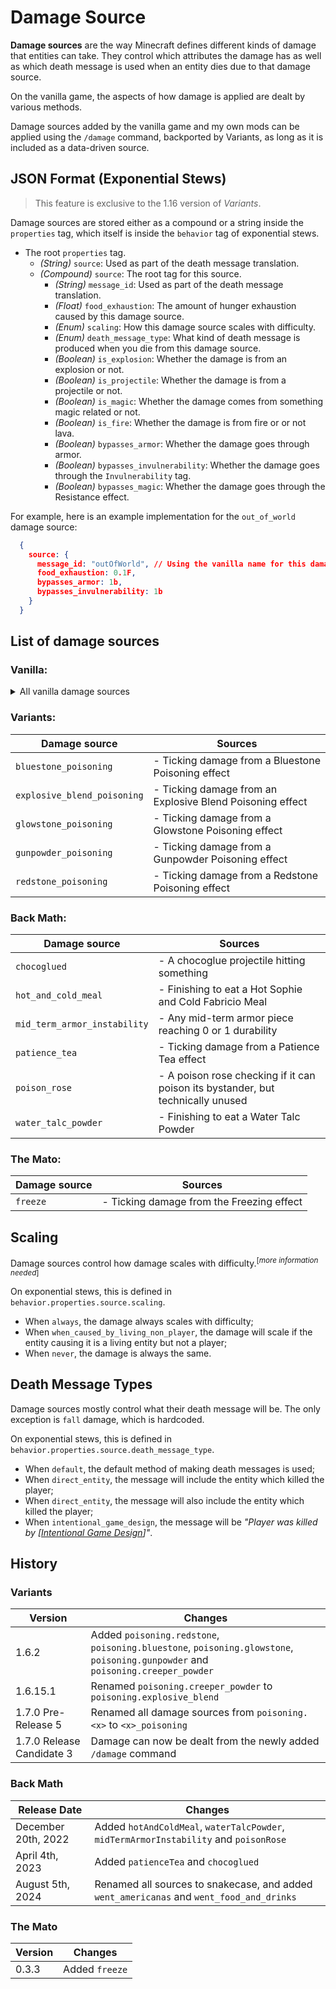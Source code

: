 # Damage Source

**Damage sources** are the way Minecraft defines different kinds of damage that entities can take. They control which attributes the damage has as well as which death message is used when an entity dies due to that damage source.

On the vanilla game, the aspects of how damage is applied are dealt by various methods.

Damage sources added by the vanilla game and my own mods can be applied using the `/damage` command, backported by Variants, as long as it is included as a data-driven source.

## JSON Format (Exponential Stews)
> This feature is exclusive to the 1.16 version of *Variants*.

Damage sources are stored either as a compound or a string inside the `properties` tag, which itself is inside the `behavior` tag of exponential stews.

- The root `properties` tag.
  - *(String)* `source`: Used as part of the death message translation.
  - *(Compound)* `source`: The root tag for this source.
    - *(String)* `message_id`: Used as part of the death message translation.
    - *(Float)* `food_exhaustion`: The amount of hunger exhaustion caused by this damage source.
    - *(Enum)* `scaling`: How this damage source scales with difficulty.
    - *(Enum)* `death_message_type`: What kind of death message is produced when you die from this damage source.
    - *(Boolean)* `is_explosion`: Whether the damage is from an explosion or not.
    - *(Boolean)* `is_projectile`: Whether the damage is from a projectile or not.
    - *(Boolean)* `is_magic`: Whether the damage comes from something magic related or not.
    - *(Boolean)* `is_fire`: Whether the damage is from fire or or not lava.
    - *(Boolean)* `bypasses_armor`: Whether the damage goes through armor.
    - *(Boolean)* `bypasses_invulnerability`: Whether the damage goes through the `Invulnerability` tag.
    - *(Boolean)* `bypasses_magic`: Whether the damage goes through the Resistance effect.

For example, here is an example implementation for the `out_of_world` damage source:

```json
  {
    source: {
      message_id: "outOfWorld", // Using the vanilla name for this damage source.
      food_exhaustion: 0.1F,
      bypasses_armor: 1b,
      bypasses_invulnerability: 1b
    }
  }
```

## List of damage sources
### Vanilla:

<details>
<summary>All vanilla damage sources</summary>

| Damage source      | Sources                               |
|--------------------|---------------------------------------|
|`anvil`             |- A falling anvil hits something       |
|`bad_respawn_point` |- Explosion caused by using a bed or respawn anchor in the wrong dimension |
|`cactus`            |- Touching a cactus |
|`cramming`          |- When too many mobs are in one place (24 by default) |
| `dragon_breath`    |- Unused<sup>[[1]](https://bugs.mojang.com/browse/MC-84595)</sup> |
|`drown`             |- Ticking damage while drowning |
|`drown`             |- Snow golems, blazes, endermen, and striders in water/rain |
|`drown`             |- Bees underwater |
|`drown`             |- Dolphins and squid when not underwater for too long |
|`dry_out`           |- When dolphins are out of water for too long |
|`explosion`         |- When an end crystal takes damage and blows up |
|`explosion`         |- Damage to the ender dragon when the healing end crystal is destroyed |
|`explosion`         |- A wither fight starting |
|`explosion`         |- A minecart with TNT exploding, either from a flaming arrow or another reason |
|`explosion`         |- TNT exploding when its fuse runs out
|`explosion`         |- A creeper exploding when its fuse runs out |
|`explosion`         |- An explosion caused by a ghast fireball or wither skull |
|`explosion`         |- Explosions from the dragon respawn animation |
|`fall`              |- Falling too far |
|`fall`              |- A boat taking fall damage |
|`fall`              |- Teleporting with an ender pearl |
|`falling_block`     |- A non-anvil falling block hitting an entity |
|`fly_into_wall`     |- Colliding with terrain using an elytra |
|`generic`           |- Bees dying after stinging |
|`generic`           |- When reporting an end crystal killed by /kill to the dragon fight |
|`hot_floor`         |- Standing on a magma block |
|`in_fire`           |- Ticking damage while standing in a fire, soul fire or enderbreath fire block |
|`in_fire`           |- Ticking damage while standing on a lit campfire, soul campfire or enderbreath campfire
|`in_wall`           |- Ticking damage while suffocating
|`in_wall`           |- Ticking damage while outside the world border |
|`indirect_magic`    |- Instant damage from a harming/healing potion (drink, splash, or lingering) or jam |
|`indirect_magic`    |- Extra damage from a guardian's beam attack |
|`indirect_magic`    |- Evoker fangs with an owner dealing damage |
|`indirect_magic`    |- Damage dealt to snow golems, blazes, endermen, and striders from splash water bottles |
|`indirect_mob_attack` |- Llama spit and shulker bullets hitting an entity |
|`lava`              |- Ticking damage while in lava |
|`lightning_bolt`    |- When struck by lightning |
|`magic`             |- Simulating a kill with /loot kill |
|`magic`             |- Ticking damage from a Harming/Healing effect (i.e. not initial contact)
|`magic`             |- Ticking damage from a Poison effect |
|`magic`             |- Evoker fangs with no owner dealing damage |
|`magic`             |- A wither skull with no owner hitting something |
|`magic`             |- A conduit attack |

</details>

### Variants:
| Damage source      | Sources                               |
|--------------------|---------------------------------------|
|`bluestone_poisoning` |- Ticking damage from a Bluestone Poisoning effect |
|`explosive_blend_poisoning` |- Ticking damage from an Explosive Blend Poisoning effect |
|`glowstone_poisoning` |- Ticking damage from a Glowstone Poisoning effect |
|`gunpowder_poisoning` |- Ticking damage from a Gunpowder Poisoning effect |
|`redstone_poisoning` |- Ticking damage from a Redstone Poisoning effect |

### Back Math:
| Damage source      | Sources                               |
|--------------------|---------------------------------------|
|`chocoglued`        |- A chocoglue projectile hitting something |
|`hot_and_cold_meal` |- Finishing to eat a Hot Sophie and Cold Fabricio Meal |
|`mid_term_armor_instability` |- Any mid-term armor piece reaching 0 or 1 durability |
|`patience_tea`      |- Ticking damage from a Patience Tea effect |
|`poison_rose`       |- A poison rose checking if it can poison its bystander, but technically unused |
|`water_talc_powder` |- Finishing to eat a Water Talc Powder |

### The Mato:
| Damage source | Sources                                  |
|---------------|------------------------------------------|
|`freeze`       |- Ticking damage from the Freezing effect | 

## Scaling
Damage sources control how damage scales with difficulty.<sup>[*more information needed*]</sup>

On exponential stews, this is defined in `behavior.properties.source.scaling`.

- When `always`, the damage always scales with difficulty;
- When `when_caused_by_living_non_player`, the damage will scale if the entity causing it is a living entity but not a player;
- When `never`, the damage is always the same.

## Death Message Types
Damage sources mostly control what their death message will be. The only exception is `fall` damage, which is hardcoded.

On exponential stews, this is defined in `behavior.properties.source.death_message_type`.

- When `default`, the default method of making death messages is used;
- When `direct_entity`, the message will include the entity which killed the player;
- When `direct_entity`, the message will also include the entity which killed the player;
- When `intentional_game_design`, the message will be *"Player was killed by [[Intentional Game Design](https://bugs.mojang.com/browse/MCPE-28723)]"*.

## History
### Variants
| Version | Changes |
|---------|---------|
|1.6.2    |Added `poisoning.redstone`, `poisoning.bluestone`, `poisoning.glowstone`, `poisoning.gunpowder` and `poisoning.creeper_powder` |
|1.6.15.1 |Renamed `poisoning.creeper_powder` to `poisoning.explosive_blend` |
|1.7.0 Pre-Release 5 |Renamed all damage sources from `poisoning.<x>` to `<x>_poisoning`|
|1.7.0 Release Candidate 3 |Damage can now be dealt from the newly added `/damage` command |

### Back Math
| Release Date       | Changes |
|--------------------|---------|
|December 20th, 2022 |Added `hotAndColdMeal`, `waterTalcPowder`, `midTermArmorInstability` and `poisonRose` |
|April 4th, 2023     |Added `patienceTea` and `chocoglued` |
|August 5th, 2024    |Renamed all sources to snakecase, and added `went_americanas` and `went_food_and_drinks` |

### The Mato
| Version | Changes       |
|---------|---------------|
|0.3.3    |Added `freeze` |